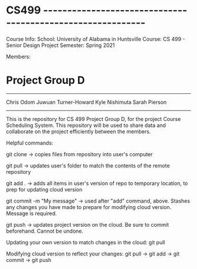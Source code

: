 # CS499 -----------------------------------------------------------
Course Info:
School:   University of Alabama in Huntsville
Course:   CS 499 - Senior Design Project
Semester: Spring 2021
  
Members:
# Project Group D
  ---------------
  Chris Odom
  Juwuan Turner-Howard
  Kyle Nishimuta
  Sarah Pierson

--------------------------------------------------------------------

This is the repository for CS 499 Project Group D, for the project
Course Scheduling System. This repository will be used to share data
and collaborate on the project efficiently between the members.

Helpful commands:
  
  git clone <repository URL> -> copies files from repository into 
  user's computer
  
  git pull -> updates user's folder to match the contents of the 
  remote repository
  
  git add . -> adds all items in user's version of repo to 
  temporary location, to prep for updating cloud version
  
  git commit -m "My message" -> used after "add" command, above. 
  Stashes any changes you have made to prepare for modifying 
  cloud version. Message is required.
  
  git push -> updates project version on the cloud. Be sure to
  commit beforehand. Cannot be undone.
  
Updating your own version to match changes in the cloud:
  git pull
  
Modifying cloud version to reflect your changes:
 git pull -> git add -> git commit -> git push

